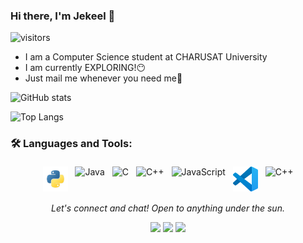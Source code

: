### Hi there, I'm Jekeel 👋

![visitors](https://visitor-badge.glitch.me/badge?page_id=JekeelShah-20CS080)

- I am a Computer Science student at CHARUSAT University
- I am currently EXPLORING!😶
- Just mail me whenever you need me🤞

![GitHub stats](https://github-readme-stats.vercel.app/api?username=JekeelShah2002&show_icons=true&theme=radical)


![Top Langs](https://github-readme-stats.vercel.app/api/top-langs/?username=JekeelShah2002&theme=radical)

### 🛠️ Languages and Tools:
<p align="center">
<img src="https://raw.githubusercontent.com/github/explore/80688e429a7d4ef2fca1e82350fe8e3517d3494d/topics/python/python.png" alt="Python" height="40" style="vertical-align:top; margin:4px">
<img src="https://raw.githubusercontent.com/jmnote/z-icons/master/svg/java.svg" alt="Java" height="40" style="vertical-align:top; margin:4px">
<img src="https://raw.githubusercontent.com/jmnote/z-icons/master/svg/c.svg" alt="C" height="40" style="vertical-align:top; margin:4px">
<img src="https://raw.githubusercontent.com/jmnote/z-icons/master/svg/cpp.svg" alt="C++" height="40" style="vertical-align:top; margin:4px">
<img src="https://raw.githubusercontent.com/jmnote/z-icons/master/svg/javascript.svg" alt="JavaScript" height="40" style="vertical-align:top; margin:4px">
<img src="https://raw.githubusercontent.com/github/explore/80688e429a7d4ef2fca1e82350fe8e3517d3494d/topics/visual-studio-code/visual-studio-code.png" alt="VS Code" height="40" style="vertical-align:top; margin:4px">
<img src="https://raw.githubusercontent.com/jmnote/z-icons/master/svg/github.svg" alt="C++" height="40" style="vertical-align:top; margin:4px">
</p>

<p align="center">
  <i>Let's connect and chat! Open to anything under the sun.</i>

  <p align="center">
    <a href="https://twitter.com/ShahJekeel" alt="Twitter"><img src="https://raw.githubusercontent.com/jayehernandez/jayehernandez/3f5402efef9a0ae89211a6e04609558e862ca616/readme/twitter-fill.svg"></a>
    <a href="https://www.linkedin.com/in/jekeelshah2002/" alt="Linkedin"><img src="https://raw.githubusercontent.com/jayehernandez/jayehernandez/3f5402efef9a0ae89211a6e04609558e862ca616/readme/linkedin-fill.svg"></a>
    <a href="jekeelshah2002@gmail.com" alt="Contact me"><img src="https://raw.githubusercontent.com/jayehernandez/jayehernandez/3f5402efef9a0ae89211a6e04609558e862ca616/readme/mail-fill.svg"></a>
<!--     <a href="https://jayehernandez.com" alt="My site"><img src="https://raw.githubusercontent.com/jayehernandez/jayehernandez/3f5402efef9a0ae89211a6e04609558e862ca616/readme/external-link-line.svg"></a> -->
  </p>
</p>
